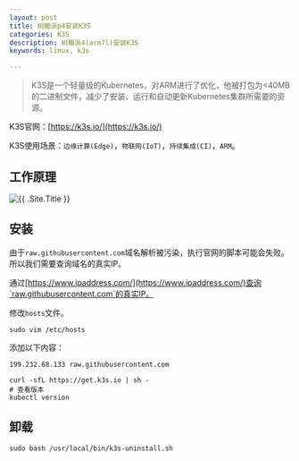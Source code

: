 ```yaml
---
layout: post
title: 树莓派p4安装K3S
categories: K3S
description: 树莓派4(arm7l)安装K3S
keywords: linux, k3s

---
```


> K3S是一个轻量级的Kubernetes，对ARM进行了优化，他被打包为<40MB的二进制文件，减少了安装、运行和自动更新Kubernetes集群所需要的资源。

<!-- more -->

K3S官网：[https://k3s.io/](https://k3s.io/)

K3S使用场景：`边缘计算(Edge)`，`物联网(IoT)`，`持续集成(CI)`，`ARM`。

## 工作原理

![{{ .Site.Title }}](https://k3s.io/images/how-it-works-k3s.svg)



## 安装

由于`raw.githubusercontent.com`域名解析被污染，执行官网的脚本可能会失败。所以我们需要查询域名的真实IP。

通过[https://www.ipaddress.com/](https://www.ipaddress.com/)查询`raw.githubusercontent.com`的真实IP。

修改`hosts`文件。

`sudo vim /etc/hosts`

添加以下内容：

`199.232.68.133 raw.githubusercontent.com`

```shell
curl -sfL https://get.k3s.io | sh -
# 查看版本
kubectl version
```

## 卸载

```shell
sudo bash /usr/local/bin/k3s-uninstall.sh
```

